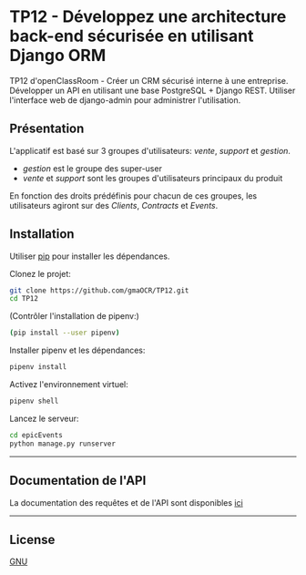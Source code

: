 # TP12 - Développez une architecture back-end sécurisée en utilisant Django ORM

TP12 d'openClassRoom - Créer un CRM sécurisé interne à une entreprise. Développer un API en utilisant une base PostgreSQL + Django REST. Utiliser l'interface web de django-admin pour administrer l'utilisation.

## Présentation
L'applicatif est basé sur 3 groupes d'utilisateurs: *vente*, *support* et *gestion*.
- *gestion* est le groupe des super-user
- *vente* et *support* sont les groupes d'utilisateurs principaux du produit

En fonction des droits prédéfinis pour chacun de ces groupes, les utilisateurs agiront sur des *Clients*, *Contracts* et *Events*.

## Installation

Utiliser [pip](https://pip.pypa.io/en/stable/) pour installer les dépendances.

Clonez le projet:
```bash
git clone https://github.com/gmaOCR/TP12.git
cd TP12
```
(Contrôler l'installation de pipenv:)
```bash
(pip install --user pipenv)
```
Installer pipenv et les dépendances:
```bash
pipenv install
```
Activez l'environnement virtuel:
```bash
pipenv shell
```
Lancez le serveur:
```bash 
cd epicEvents
python manage.py runserver
```
---
## Documentation de l'API

La documentation des requêtes et de l'API sont disponibles [ici](https://documenter.getpostman.com/view/24264370/2s93XsY6FX)

---
## License
[GNU](https://choosealicense.com/licenses/gpl-2.0/)